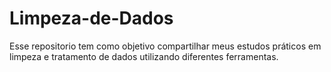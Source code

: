 # Limpeza-de-Dados
Esse repositorio tem como objetivo compartilhar meus estudos práticos em limpeza e tratamento de dados utilizando diferentes ferramentas. 

